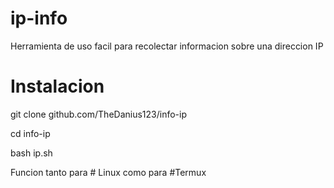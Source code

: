 # ip-info
Herramienta de uso facil para recolectar informacion sobre una direccion IP

# Instalacion

git clone github.com/TheDanius123/info-ip

cd info-ip

bash ip.sh

Funcion tanto para # Linux como para #Termux
